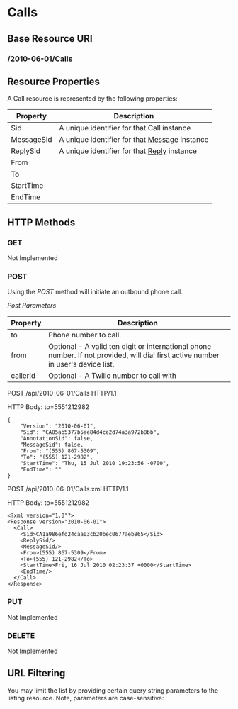 # Calls #

## Base Resource URI ##
### /2010-06-01/Calls ###

## Resource Properties ##
A Call resource is represented by the following properties:

<table class="parameters">
<thead>
    <tr>
        <th class="col-1">Property</th>
        <th class="col-2">Description</th>
    </tr>
</thead>
<tbody>
	<tr>
		<td>Sid</td>
		<td>A unique identifier for that Call instance</td>
	</tr>
	<tr>
		<td>MessageSid</td>
		<td>A unique identifier for that <a href="Messages.md">Message</a> instance</td>
	</tr>
	<tr>
		<td>ReplySid</td>
		<td>A unique identifier for that <a href="MessageReplies.md">Reply</a> instance</td>
	</tr>
	<tr>
		<td>From</td>
		<td></td>
	</tr>
	<tr>
		<td>To</td>
		<td></td>
	</tr>
	<tr>
		<td>StartTime</td>
		<td></td>
	</tr>
	<tr>
		<td>EndTime</td>
		<td></td>
	</tr>
</tbody>
</table>

## HTTP Methods ##

### GET ###
Not Implemented

### POST ###
Using the _POST_ method will initiate an outbound phone call.

_Post Parameters_
<table class="parameters">
<thead>
    <tr>
        <th class="col-1">Property</th>
        <th class="col-2">Description</th>
    </tr>
</thead>
<tbody>
	<tr>
		<td>to</td>
		<td>Phone number to call.</td>
	</tr>
	<tr>
		<td>from</td>
		<td>Optional - A valid ten digit or international phone number.  If not provided, will dial first active number in user's device list.</td>
	</tr>
	<tr>
		<td>callerid</td>
		<td>Optional - A Twilio number to call with</td>
	</tr>
</tbody>
</table>


POST /api/2010-06-01/Calls HTTP/1.1

HTTP Body:
     to=5551212982

    {
    	"Version": "2010-06-01",
    	"Sid": "CA85ab5377b5ae84d4ce2d74a3a972b8bb",
    	"AnnotationSid": false,
    	"MessageSid": false,
    	"From": "(555) 867-5309",
    	"To": "(555) 121-2982",
    	"StartTime": "Thu, 15 Jul 2010 19:23:56 -0700",
    	"EndTime": ""
    }
    
POST /api/2010-06-01/Calls.xml HTTP/1.1

HTTP Body:
     to=5551212982

    <?xml version="1.0"?>
    <Response version="2010-06-01">
      <Call>
        <Sid>CA1a986efd24caa03cb20bec0677aeb865</Sid>
        <ReplySid/>
        <MessageSid/>
        <From>(555) 867-5309</From>
        <To>(555) 121-2982</To>
        <StartTime>Fri, 16 Jul 2010 02:23:37 +0000</StartTime>
        <EndTime/>
      </Call>
    </Response>
    
### PUT ###
Not Implemented

### DELETE ###
Not Implemented


## URL Filtering ##

You may limit the list by providing certain query string parameters to the listing resource. Note, parameters are case-sensitive:

